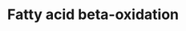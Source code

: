 ---
annotations:
- type: Disease Ontology
  value: lipid metabolism disorder
- type: Pathway Ontology
  value: fatty acid metabolic pathway
- type: Pathway Ontology
  value: fatty acid beta degradation pathway
- type: Pathway Ontology
  value: fatty acid degradation pathway
authors:
- MaintBot
- Mkutmon
- DeSl
- Egonw
- Eweitz
description: Complete fatty acid beta-oxidation pathway for saturated and unsaturated
  fatty acids, developed and curated internally by BiGCaT Bioinformatics.   This pathway
  was previously split into three parts plus a meta file for statistics. If you still
  have these you can replace all four with this single pathway.
last-edited: 2021-05-07
organisms:
- Bos taurus
redirect_from:
- /index.php/Pathway:WP1061
- /instance/WP1061
schema-jsonld:
- '@context': https://schema.org/
  '@id': https://wikipathways.github.io/pathways/WP1061.html
  '@type': Dataset
  creator:
    '@type': Organization
    name: WikiPathways
  description: Complete fatty acid beta-oxidation pathway for saturated and unsaturated
    fatty acids, developed and curated internally by BiGCaT Bioinformatics.   This
    pathway was previously split into three parts plus a meta file for statistics.
    If you still have these you can replace all four with this single pathway.
  keywords:
  - LPL
  - 2-trans-4-cis-decadienoyl-CoA
  - 3-trans-decenoyl-CoA
  - (S)-3-Hydroxybutanoyl-CoA
  - MGC142781
  - ACADL
  - GK
  - Triacylglycerol
  - Glutarate
  - CHKB
  - ACADM
  - Acetyl-CoA
  - (S)-3-Hydroxydecanoyl-CoA
  - Hexanoyl-CoA
  - Glycerol
  - Glyceraldehyde-3-Phosphate
  - ECHS1
  - Butanoyl-CoA
  - TPI1
  - Trans-Hex-2-enoyl-CoA
  - Lauroyl-CoA
  - Acyl-CoA
  - ACSL3
  - LIPF
  - HADH
  - Acetoacetyl-CoA
  - 3-Oxohexanoyl-CoA
  - ACADVL
  - TCA cycle
  - CPT2
  - ACSL4
  - Trans-Oct-2-enoyl-CoA
  - 3-Oxopalmitoyl-CoA
  - ACSL1
  - GCDH
  - DLD
  - DECR1
  - ACSL6
  - ACADS
  - HADHB
  - HSL
  - ACSS2
  - PNPLA2
  - CPT1A
  - ECI1
  - 2-trans-dodecenoyl-CoA
  - (S)-3-Hydroxytetradecanoyl-CoA
  - Myristoyl-CoA
  - 3-Oxo-octanoyl-CoA
  - CPT1B
  - Palmitoyl-CoA
  - (S)-3-Hydroxyoctanoyl-CoA
  - cis,cis-3,6-Dodecadienoyl-CoA
  - Decanoyl-CoA
  - (S)-3-Hydroxyhexadecanoyl-CoA
  - Trans-Dec-2-enoyl-CoA
  - LIPC
  - SLC25A20
  - GPD2
  - Dihydroxyacetone Phosphate
  - ACAT1
  - Linoleoyl-CoA
  - Glutaryl-CoA
  - L-Glycerol-3-Phosphate
  - 3-Oxododexanoyl-CoA
  - ACSL5
  - GK2
  - HADHA
  license: CC0
  name: Fatty acid beta-oxidation
seo: CreativeWork
title: Fatty acid beta-oxidation
wpid: WP1061
---